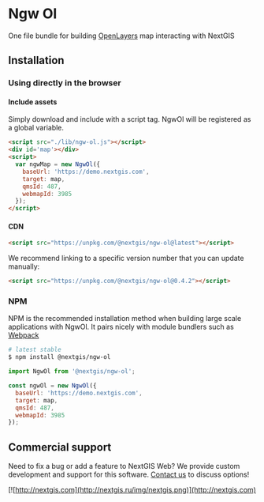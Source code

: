 # Ngw Ol

One file bundle for building [OpenLayers](https://openlayers.org/) map interacting with NextGIS

## Installation

### Using directly in the browser

#### Include assets

Simply download and include with a script tag. NgwOl will be registered as a global variable.

```html
<script src="./lib/ngw-ol.js"></script>
<div id='map'></div>
<script>
  var ngwMap = new NgwOl({
    baseUrl: 'https://demo.nextgis.com',
    target: map,
    qmsId: 487,
    webmapId: 3985
  });
</script>
```

#### CDN

```html
<script src="https://unpkg.com/@nextgis/ngw-ol@latest"></script>
```

We recommend linking to a specific version number that you can update manually:

```html
<script src="https://unpkg.com/@nextgis/ngw-ol@0.4.2"></script>
```

### NPM

NPM is the recommended installation method when building large scale applications with NgwOl. It pairs nicely with module bundlers such as [Webpack](https://webpack.js.org/)

```bash
# latest stable
$ npm install @nextgis/ngw-ol
```

```js
import NgwOl from '@nextgis/ngw-ol';

const ngwOl = new NgwOl({
  baseUrl: 'https://demo.nextgis.com',
  target: map,
  qmsId: 487,
  webmapId: 3985
});

```

## Commercial support

Need to fix a bug or add a feature to NextGIS Web? We provide custom development and support for this software. [Contact us](http://nextgis.com/contact/) to discuss options!

[![http://nextgis.com](http://nextgis.ru/img/nextgis.png)](http://nextgis.com)
